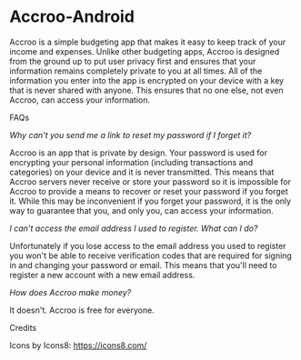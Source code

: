 # Accroo-Android

Accroo is a simple budgeting app that makes it easy to keep track of your income and expenses. Unlike other budgeting apps, Accroo is designed from the ground up to put user privacy first and ensures that your information remains completely private to you at all times. All of the information you enter into the app is encrypted on your device with a key that is never shared with anyone. This ensures that no one else, not even Accroo, can access your information.


FAQs

<i>Why can't you send me a link to reset my password if I forget it?</i>

Accroo is an app that is private by design. Your password is used for encrypting your personal information (including transactions and categories) on your device and it is never transmitted. This means that Accroo servers never receive or store your password so it is impossible for Accroo to provide a means to recover or reset your password if you forget it. While this may be inconvenient if you forget your password, it is the only way to guarantee that you, and only you, can access your information.

<i>I can't access the email address I used to register. What can I do?</i>

Unfortunately if you lose access to the email address you used to register you won't be able to receive verification codes that are required for signing in and changing your password or email. This means that you'll need to register a new account with a new email address.

<i>How does Accroo make money?</i>

It doesn't. Accroo is free for everyone.

Credits

Icons by Icons8: https://icons8.com/
